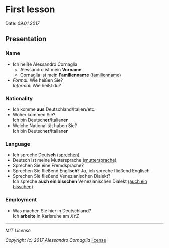 # First lesson
Date: *09.01.2017*

## Presentation

### Name
* Ich heiße Alessandro Cornaglia
  * Alessandro ist mein **Vorname**
  * Cornaglia ist mein **Familienname** [(familienname)]
* *Formal:* Wie heißen Sie?  
  *Informal:* Wie heißt du?
  
### Nationality
* Ich komme **aus**  Deutschland/Italien/etc.
* Woher kommen Sie?  
  Ich bin Deutsch**er**/Italian**er**
* Welche Nationalität haben Sie?  
  Ich bin Deutsch**er**/Italian**er**
  
### Language
* Ich spreche Deuts**ch** [(sprechen)]
* Deutsch ist meine Muttersprache [(muttersprache)]
* Sprechen Sie eine Fremdsprache?
* Sprechen Sie fließend Englis**ch**?
  Ja, ich spreche fließend Englisch
* Sprechen Sie fließend Venezianischen Dialekt?  
  Ich spreche **auch ein bisschen** Venezianischen Dialekt [(auch ein bisschen)]
  
### Employment
* Was machen Sie hier in Deutschland?  
  Ich **arbeite** in Karlsruhe am *XYZ*


  
---------------------------------------
*MIT License*

*Copyright (c) 2017 Alessandro Cornaglia* [license]

[comment]: <links>
[license]: ../LICENSE
[(auch ein bisschen)]: ../dictionary.md#aucheinbisschen
[(familienname)]: ../dictionary.md#familienname
[(muttersprache)]: ../dictionary.md#muttersprache
[(sprechen)]: ../dictionary.md#sprechen

[comment]: <German_letters:ß-ä>

